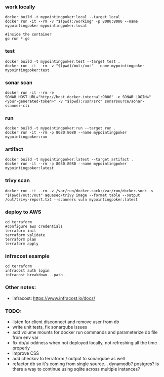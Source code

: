 ### work locally
```
docker build -t mypointingpoker:local --target local .
docker run -it --rm -v "$(pwd):/working" -p 8080:8080 --name mypointingpoker mypointingpoker:local

#inside the container
go run *.go
```

### test
```
docker build -t mypointingpoker:test --target test .
docker run -it --rm -v "$(pwd)/out:/out" --name mypointingpoker mypointingpoker:test
```

### sonar scan
```
docker run -it --rm -e SONAR_HOST_URL="http://host.docker.internal:9000" -e SONAR_LOGIN="<your-generated-token>" -v "$(pwd):/usr/src" sonarsource/sonar-scanner-cli
```

### run
```
docker build -t mypointingpoker:run --target run .
docker run -it --rm -p 8080:8080 --name mypointingpoker mypointingpoker:run
```

### artifact
```
docker build -t mypointingpoker:latest --target artifact .
docker run -it --rm -p 8080:8080 --name mypointingpoker mypointingpoker:latest
```

### trivy scan
```
docker run -it --rm -v /var/run/docker.sock:/var/run/docker.sock -v "$(pwd)/out:/out" aquasec/trivy image --format table --output /out/trivy-report.txt --scanners vuln mypointingpoker:latest
```

### deploy to AWS
```
cd terraform
#configure aws credentials
terraform init
terraform validate
terraform plan
terraform apply
```

### infracost example
```
cd terraform
infracost auth login
infracost breakdown --path .
```

### Other notes:
- infracost: https://www.infracost.io/docs/

### TODO:
- listen for client disconnect and remove user from db
- write unit tests, fix sonarqube issues
- add volume mounts for docker run commands and parameterize db file from env var
- fix db/ui oddness when not deployed locally, not refreshing all the time properly
- improve CSS
- add checkov to terraform / output to sonarqube as well
- refactor db so it's coming from single source... dynamodb? postgres? is there a way to continue using sqlite across multiple instances?